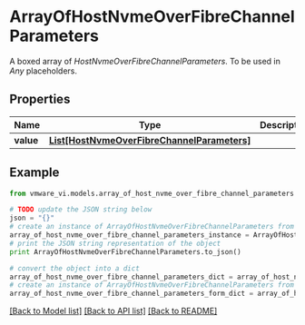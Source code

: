 # ArrayOfHostNvmeOverFibreChannelParameters

A boxed array of *HostNvmeOverFibreChannelParameters*. To be used in *Any* placeholders. 

## Properties
Name | Type | Description | Notes
------------ | ------------- | ------------- | -------------
**value** | [**List[HostNvmeOverFibreChannelParameters]**](HostNvmeOverFibreChannelParameters.md) |  | 

## Example

```python
from vmware_vi.models.array_of_host_nvme_over_fibre_channel_parameters import ArrayOfHostNvmeOverFibreChannelParameters

# TODO update the JSON string below
json = "{}"
# create an instance of ArrayOfHostNvmeOverFibreChannelParameters from a JSON string
array_of_host_nvme_over_fibre_channel_parameters_instance = ArrayOfHostNvmeOverFibreChannelParameters.from_json(json)
# print the JSON string representation of the object
print ArrayOfHostNvmeOverFibreChannelParameters.to_json()

# convert the object into a dict
array_of_host_nvme_over_fibre_channel_parameters_dict = array_of_host_nvme_over_fibre_channel_parameters_instance.to_dict()
# create an instance of ArrayOfHostNvmeOverFibreChannelParameters from a dict
array_of_host_nvme_over_fibre_channel_parameters_form_dict = array_of_host_nvme_over_fibre_channel_parameters.from_dict(array_of_host_nvme_over_fibre_channel_parameters_dict)
```
[[Back to Model list]](../README.md#documentation-for-models) [[Back to API list]](../README.md#documentation-for-api-endpoints) [[Back to README]](../README.md)


